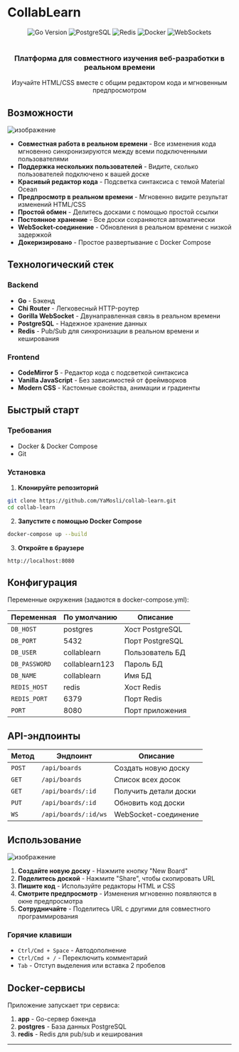 # CollabLearn

<div align="center">
  <img src="https://img.shields.io/badge/Go-1.21+-00ADD8?style=for-the-badge&logo=go&logoColor=white" alt="Go Version">
  <img src="https://img.shields.io/badge/PostgreSQL-15+-4169E1?style=for-the-badge&logo=postgresql&logoColor=white" alt="PostgreSQL">
  <img src="https://img.shields.io/badge/Redis-7+-DC382D?style=for-the-badge&logo=redis&logoColor=white" alt="Redis">
  <img src="https://img.shields.io/badge/Docker-20.10+-2496ED?style=for-the-badge&logo=docker&logoColor=white" alt="Docker">
  <img src="https://img.shields.io/badge/WebSockets-Supported-010101?style=for-the-badge&logo=socket.io&logoColor=white" alt="WebSockets">
</div>

<br>

<div align="center">
  <h3> Платформа для совместного изучения веб-разработки в реальном времени</h3>
  <p>Изучайте HTML/CSS вместе с общим редактором кода и мгновенным предпросмотром</p>
</div>

## Возможности
![изображение](https://github.com/user-attachments/assets/3b10392f-1f67-4730-b8c2-8fc298c391ad)

-  **Совместная работа в реальном времени** - Все изменения кода мгновенно синхронизируются между всеми подключенными пользователями
-  **Поддержка нескольких пользователей** - Видите, сколько пользователей подключено к вашей доске
-  **Красивый редактор кода** - Подсветка синтаксиса с темой Material Ocean
-  **Предпросмотр в реальном времени** - Мгновенно видите результат изменений HTML/CSS
-  **Простой обмен** - Делитесь досками с помощью простой ссылки
-  **Постоянное хранение** - Все доски сохраняются автоматически
-  **WebSocket-соединение** - Обновления в реальном времени с низкой задержкой
-  **Докеризировано** - Простое развертывание с Docker Compose

## Технологический стек

### Backend
- **Go** - Бэкенд
- **Chi Router** - Легковесный HTTP-роутер
- **Gorilla WebSocket** - Двунаправленная связь в реальном времени
- **PostgreSQL** - Надежное хранение данных
- **Redis** - Pub/Sub для синхронизации в реальном времени и кеширования

### Frontend
- **CodeMirror 5** - Редактор кода с подсветкой синтаксиса
- **Vanilla JavaScript** - Без зависимостей от фреймворков
- **Modern CSS** - Кастомные свойства, анимации и градиенты

## Быстрый старт

### Требования
- Docker & Docker Compose
- Git

### Установка

1. **Клонируйте репозиторий**
```bash
git clone https://github.com/YaMosli/collab-learn.git
cd collab-learn
```

2. **Запустите с помощью Docker Compose**
```bash
docker-compose up --build
```

3. **Откройте в браузере**
```
http://localhost:8080
```

## Конфигурация

Переменные окружения (задаются в docker-compose.yml):

| Переменная | По умолчанию | Описание |
|----------|---------|-------------|
| `DB_HOST` | postgres | Хост PostgreSQL |
| `DB_PORT` | 5432 | Порт PostgreSQL |
| `DB_USER` | collablearn | Пользователь БД |
| `DB_PASSWORD` | collablearn123 | Пароль БД |
| `DB_NAME` | collablearn | Имя БД |
| `REDIS_HOST` | redis | Хост Redis |
| `REDIS_PORT` | 6379 | Порт Redis |
| `PORT` | 8080 | Порт приложения |

## API-эндпоинты

| Метод | Эндпоинт | Описание |
|--------|----------|-------------|
| `POST` | `/api/boards` | Создать новую доску |
| `GET` | `/api/boards` | Список всех досок |
| `GET` | `/api/boards/:id` | Получить детали доски |
| `PUT` | `/api/boards/:id` | Обновить код доски |
| `WS` | `/api/boards/:id/ws` | WebSocket-соединение |

## Использование
![изображение](https://github.com/user-attachments/assets/0e5fb5be-e70c-41a9-97be-55d7ca42d73b)

1. **Создайте новую доску** - Нажмите кнопку "New Board"
2. **Поделитесь доской** - Нажмите "Share", чтобы скопировать URL
3. **Пишите код** - Используйте редакторы HTML и CSS
4. **Смотрите предпросмотр** - Изменения мгновенно появляются в окне предпросмотра
4. **Сотрудничайте** - Поделитесь URL с другими для совместного программирования

### Горячие клавиши

- `Ctrl/Cmd + Space` - Автодополнение
- `Ctrl/Cmd + /` - Переключить комментарий
- `Tab` - Отступ выделения или вставка 2 пробелов

## Docker-сервисы

Приложение запускает три сервиса:

1. **app** - Go-сервер бэкенда
2. **postgres** - База данных PostgreSQL
3. **redis** - Redis для pub/sub и кеширования

---
